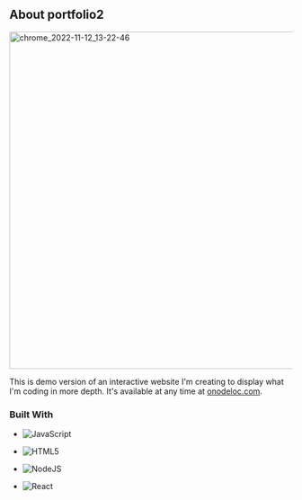## About portfolio2

<img width="600" alt="chrome_2022-11-12_13-22-46" src="https://user-images.githubusercontent.com/62979419/201495224-506c3b21-3576-43a7-bbb8-1458bf52aa91.png">

This is demo version of an interactive website I'm creating to display what I'm coding in more depth. It's available at any time at [onodeloc.com](https://onodeloc.com/).

### Built With

* ![JavaScript](https://img.shields.io/badge/javascript-%23323330.svg?style=for-the-badge&logo=javascript&logoColor=%23F7DF1E)
* ![HTML5](https://img.shields.io/badge/html5-%23E34F26.svg?style=for-the-badge&logo=html5&logoColor=white)

* ![NodeJS](https://img.shields.io/badge/node.js-6DA55F?style=for-the-badge&logo=node.js&logoColor=white)
* ![React](https://img.shields.io/badge/react-%2320232a.svg?style=for-the-badge&logo=react&logoColor=%2361DAFB)
